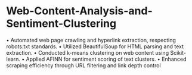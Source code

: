 # Web-Content-Analysis-and-Sentiment-Clustering

•	Automated web page crawling and hyperlink extraction, respecting robots.txt standards.
•	Utilized BeautifulSoup for HTML parsing and text extraction.
•	Conducted k-means clustering on web content using Scikit-learn.
•	Applied AFINN for sentiment scoring of text clusters.
•	Enhanced scraping efficiency through URL filtering and link depth control
